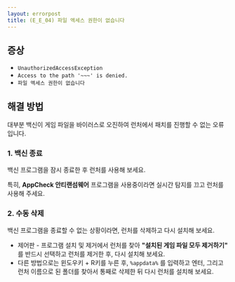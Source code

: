 ```yaml
---
layout: errorpost
title: (E_E_04) 파일 엑세스 권한이 없습니다
---
```


## 증상

- `UnauthorizedAccessException`
- `Access to the path '~~~' is denied.`
- `파일 엑세스 권한이 없습니다`

## 해결 방법

대부분 백신이 게임 파일을 바이러스로 오진하여 런처에서 패치를 진행할 수 없는 오류입니다. 

### 1. 백신 종료

백신 프로그램을 잠시 종료한 후 런처를 사용해 보세요.

특히, **AppCheck 안티랜섬웨어** 프로그램을 사용중이라면 실시간 탐지를 끄고 런처를 사용해 주세요. 

### 2. 수동 삭제

백신 프로그램을 종료할 수 없는 상황이라면, 런처를 삭제하고 다시 설치해 보세요.

- 제어판 - 프로그램 설치 및 제거에서 런처를 찾아 **\"설치된 게임 파일 모두 제거하기\"** 를 반드시 선택하고 런처를 제거한 후, 다시 설치해 보세요.
- 다른 방법으로는 윈도우키 + R키를 누른 후, `%appdata%` 를 입력하고 엔터, 그리고 런처 이름으로 된 폴더를 찾아서 통째로 삭제한 뒤 다시 런처를 설치해 보세요. 